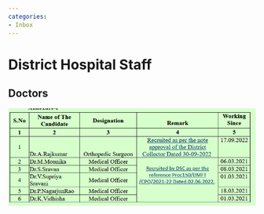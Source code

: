```yaml
---
categories:
- Inbox
---
```

# District Hospital Staff

## Doctors

![](../files/6283b33b-624a-4ca0-a906-de0135d4fd3b.png)